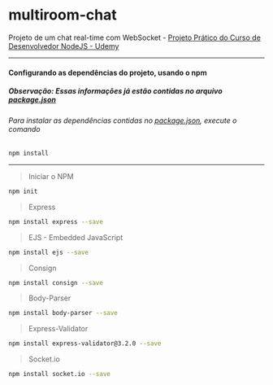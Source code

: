 # multiroom-chat
Projeto de um chat real-time com WebSocket - [Projeto Prático do Curso de Desenvolvedor NodeJS - Udemy](https://www.udemy.com/course/curso-completo-do-desenvolvedor-nodejs/)

-------------------------------------------

#### Configurando as dependências do projeto, usando o npm
##### Observação: Essas informações já estão contidas no arquivo [package.json](./package.json)


###### Para instalar as dependências contidas no [package.json](./package.json), execute o comando
```bash
npm install
```
-----------------------------------------------

> Iniciar o NPM
```bash
npm init
```

> Express
```bash
npm install express --save
```

> EJS - Embedded JavaScript
```bash
npm install ejs --save
```

> Consign
```bash
npm install consign --save
```

> Body-Parser
```bash
npm install body-parser --save
```

> Express-Validator
```bash
npm install express-validator@3.2.0 --save
```

> Socket.io
```bash
npm install socket.io --save
```
